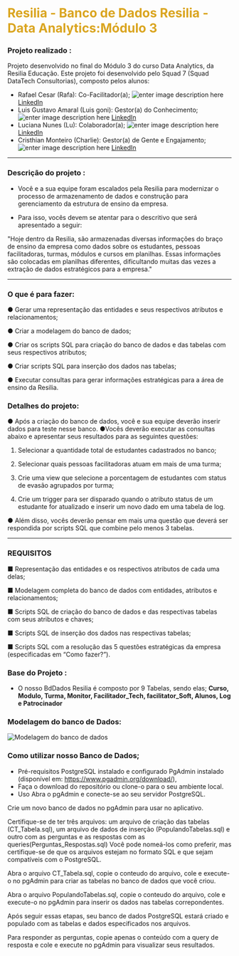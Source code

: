 # <font color="#DAA520">Resilia - Banco de Dados Resilia - Data Analytics:Módulo 3</font>

### Projeto realizado :

Projeto desenvolvido no final do Módulo 3 do curso Data Analytics, da Resilia Educação. Este projeto foi desenvolvido pelo Squad 7 (Squad DataTech Consultorias), composto pelos alunos:
    
- Rafael Cesar (Rafa): Co-Facilitador(a); ![enter image description here](https://cdn-icons-png.flaticon.com/24/3536/3536505.png) [LinkedIn](https://www.linkedin.com/in/rafael-data-analyst/)
- Luis Gustavo Amaral (Luis goni): Gestor(a) do Conhecimento; ![enter image description here](https://cdn-icons-png.flaticon.com/24/3536/3536505.png) [LinkedIn](https://www.linkedin.com/in/luisamaral2506/)
- Luciana Nunes (Lu): Colaborador(a); ![enter image description here](https://cdn-icons-png.flaticon.com/24/3536/3536505.png) [LinkedIn](https://www.linkedin.com/in/luhonunes/)
- Cristhian Monteiro (Charlie): Gestor(a) de Gente e Engajamento;  ![enter image description here](https://cdn-icons-png.flaticon.com/24/3536/3536505.png) [LinkedIn](https://www.linkedin.com/in/cristhian-monteiro/)
---
### Descrição do projeto :
- Você e a sua equipe foram escalados pela Resilia para modernizar o processo
de armazenamento de dados e construção para gerenciamento da estrutura
de ensino da empresa.

- Para isso, vocês devem se atentar para o descritivo que será apresentado a
seguir:
    
"Hoje dentro da Resilia, são armazenadas diversas informações do braço de ensino da empresa como dados sobre os estudantes, pessoas facilitadoras,
turmas, módulos e cursos em planilhas. Essas informações são colocadas
em planilhas diferentes, dificultando muitas das vezes a extração de dados
estratégicos para a empresa."

---

### O que é para fazer:
● Gerar uma representação das entidades e seus respectivos atributos e relacionamentos;

● Criar a modelagem do banco de dados;

● Criar os scripts SQL para criação do banco de dados e das tabelas com seus respectivos atributos;

● Criar scripts SQL para inserção dos dados nas tabelas;

● Executar consultas para gerar informações estratégicas para a área de ensino da Resilia.

### Detalhes do projeto:
 ● Após a criação do banco de dados, você e sua equipe deverão inserir dados para teste nesse banco.
  ●Vocês deverão executar as consultas abaixo e apresentar seus resultados para as seguintes questões:

1. Selecionar a quantidade total de estudantes cadastrados no banco;

2. Selecionar quais pessoas facilitadoras atuam em mais de uma turma;

3. Crie uma view que selecione a porcentagem de estudantes com status de evasão agrupados por turma;

4. Crie um trigger para ser disparado quando o atributo status de um estudante for atualizado e inserir um novo dado em uma tabela de log.
 
 ● Além disso, vocês deverão pensar em mais uma questão que deverá ser respondida por scripts SQL que combine pelo menos 3 tabelas.

---
### REQUISITOS  
 ■ Representação das entidades e os respectivos atributos de cada uma delas;

 ■ Modelagem completa do banco de dados com entidades, atributos e relacionamentos;

 ■ Scripts SQL de criação do banco de dados e das respectivas tabelas com seus atributos e chaves;

 ■ Scripts SQL de inserção dos dados nas respectivas tabelas;

 ■ Scripts SQL com a resolução das 5 questões estratégicas da empresa (especificadas em “Como fazer?”).

 ### Base do Projeto :
 - O nosso BdDados Resilia é composto por 9 Tabelas, sendo elas; 
 **Curso, Modulo, Turma, Monitor, Facilitador_Tech, facilitator_Soft, Alunos, Log e Patrocinador** 

### Modelagem do banco de Dados:
![Modelagem do banco de dados ](https://github.com/luisgoni/Trabalho_Grupo_BDDados_Mod3REsilia/blob/main/trabalho_MOD3_Grupo/Criando_tabelas/diagrama%20com%20suas%20rela%C3%A7oes%20.png?raw=true)

### Como utilizar nosso Banco de Dados;
- Pré-requisitos
PostgreSQL instalado e configurado
PgAdmin instalado (disponível em: https://www.pgadmin.org/download/),
- Faça o download do repositório ou clone-o para o seu ambiente local.
-  Uso
Abra o pgAdmin e conecte-se ao seu servidor PostgreSQL.

 Crie um novo banco de dados no pgAdmin para usar no aplicativo.

 

 Certifique-se de ter três arquivos: um arquivo de criação das tabelas (CT_Tabela.sql), um arquivo de dados de inserção (PopulandoTabelas.sql) e outro com as perguntas e as respostas com as queries(Perguntas_Respostas.sql) Você pode nomeá-los como preferir, mas certifique-se de que os arquivos estejam no formato SQL e que sejam compatíveis com o PostgreSQL.

 Abra o arquivo CT_Tabela.sql, copie o conteudo do arquivo, cole e execute-o no pgAdmin para criar as tabelas no banco de dados que você criou.

 Abra o arquivo PopulandoTabelas.sql, copie o conteudo do arquivo, cole e execute-o no pgAdmin para inserir os dados nas tabelas correpondentes.

 Após seguir essas etapas, seu banco de dados PostgreSQL estará criado e populado com as tabelas e dados especificados nos arquivos.

 Para responder as perguntas, copie apenas o conteúdo com a query de resposta e cole e execute no pgAdmin para visualizar seus resultados.

 
 

